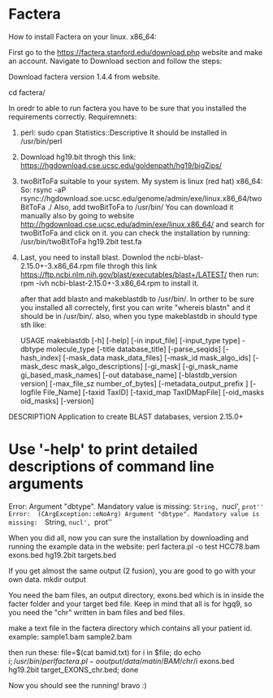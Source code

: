 # Factera
How to install Factera on your linux. x86_64:

First go to the https://factera.stanford.edu/download.php website and make an account.
Navigate to Download section and follow the steps:

Download factera version 1.4.4 from website.

cd factera/

In oredr to able to run factera you have to be sure that you installed the requirements correctly.
Requiremnets:

1. perl:
   sudo cpan Statistics::Descriptive
   It should be installed in /usr/bin/perl

2. Download hg19.bit throgh this link: https://hgdownload.cse.ucsc.edu/goldenpath/hg19/bigZips/

3. twoBitToFa suitable to your system. My system is linux (red hat) x86_64: So:
   rsync -aP rsync://hgdownload.soe.ucsc.edu/genome/admin/exe/linux.x86_64/twoBitToFa ./
   Also, add twoBitToFa to /usr/bin/
   You can download it manually also by going to website http://hgdownload.cse.ucsc.edu/admin/exe/linux.x86_64/ and search for twoBitToFa and click on it. 
   you can check the installation by running:
   /usr/bin/twoBitToFa hg19.2bit test.fa

4. Last, you need to install blast. Downlod the ncbi-blast-2.15.0+-3.x86_64.rpm file throgh this link https://ftp.ncbi.nlm.nih.gov/blast/executables/blast+/LATEST/
   then run:
   rpm -ivh ncbi-blast-2.15.0+-3.x86_64.rpm to install it.

   after that add blastn and makeblastdb to /usr/bin/.
   In orther to be sure you installed all correctely, first you can write "whereis blastn" and it should be in /usr/bin/.
   also, when you type makeblastdb in should type sth like:

   USAGE
  makeblastdb [-h] [-help] [-in input_file] [-input_type type]
    -dbtype molecule_type [-title database_title] [-parse_seqids]
    [-hash_index] [-mask_data mask_data_files] [-mask_id mask_algo_ids]
    [-mask_desc mask_algo_descriptions] [-gi_mask]
    [-gi_mask_name gi_based_mask_names] [-out database_name]
    [-blastdb_version version] [-max_file_sz number_of_bytes]
    [-metadata_output_prefix ] [-logfile File_Name] [-taxid TaxID]
    [-taxid_map TaxIDMapFile] [-oid_masks oid_masks] [-version]

DESCRIPTION
   Application to create BLAST databases, version 2.15.0+

Use '-help' to print detailed descriptions of command line arguments
========================================================================

Error: Argument "dbtype". Mandatory value is missing:  `String, `nucl', `prot''
Error:  (CArgException::eNoArg) Argument "dbtype". Mandatory value is missing:  `String, `nucl', `prot''



When you did all, now you can sure the installation by downloading and running the example data in the website:
perl factera.pl -o test HCC78.bam exons.bed hg19.2bit targets.bed

If you get almost the same output (2 fusion), you are good to go with your own data. 
mkdir output

You need the bam files, an output directory, exons.bed which is in inside the facter folder and your target bed file. 
Keep in mind that all is for hgq9, so you need the "chr" written in bam files and bed files. 

make a text file in the factera directory which contains all your patient id. example:
sample1.bam
sample2.bam

then run these:
file=$(cat bamid.txt)
for i in $file; do echo $i; /usr/bin/perl factera.pl -o output /data/matin/BAM/chr/$i exons.bed hg19.2bit target_EXONS_chr.bed; done

Now you should see the running! bravo :)



   


   


